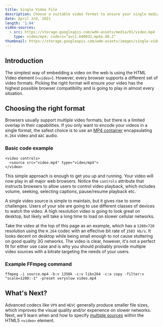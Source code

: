 ```yaml
---
title: Single Video File
description: Choose a suitable video format to ensure your single media file can be played by the majority of browsers and players on the web.
date: April 2nd, 2021
length: '1:04'
video-sources:
  - src: https://storage.googleapis.com/wdm-assets/media/01/video.mp4
    type: video/mp4; codecs="avc1.640032,mp4a.40.2"
thumbnail: https://storage.googleapis.com/wdm-assets/images/single-video-file.png
---
```


## Introduction

The simplest way of embedding a video on the web is using the HTML Video element (`<video>`). However, every browser supports a different set of video formats. Picking the right format will ensure your video has the highest possible browser compatibility and is going to play in almost every situation.

## Choosing the right format

Browsers usually support multiple video formats, but there is a limited overlap in their capabilities. If you only want to encode your videos in a single format, the safest choice is to use an [MP4 container](https://caniuse.com/mpeg4) encapsulating `H.264` video and `AAC` audio.

### Basic code example

```
<video controls>
  <source src="video.mp4" type="video/mp4">
</video>
```

This simple approach is enough to get you up and running. Your video will now play in all major web browsers. Notice the `controls` attribute that instructs browsers to allow users to control video playback, which includes volume, seeking, selecting captions, pause/resume playback etc.

A single video source is simple to maintain, but it gives rise to some challenges. Users of your site are going to use different classes of devices to watch the video. A high resolution video is going to look great on desktop, but likely will take a long time to load on slower cellular networks.

Take the video at the top of this page as an example, which has a `1280×720` resolution using the `H.264` codec with an effective bit rate of `1503 kb/s`. It looks decent on desktop while being small enough to not cause stuttering on good quality 3G networks. The video is clear, however, it's not a perfect fit for either use case and is why you should probably provide multiple video sources with a bitrate targeting the needs of your users.

### Example FFmpeg command

```
ffmpeg -i source.mp4 -b:v 1350k -c:v libx264 -c:a copy -filter:v "scale=1280:-1" -preset veryslow video.mp4
```

## What's Next?

Advanced codecs like `VP9` and `HEVC` generally produce smaller file sizes, which improves the visual quality and/or experience on slower networks. Next, we'll learn when and how to specify [multiple sources](/multiple-sources/) within the HTML5 `<video>` element.
